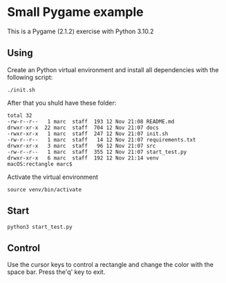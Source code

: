 # Small Pygame example

This is a Pygame (2.1.2) exercise with Python 3.10.2

## Using
Create an Python virtual environment and install all dependencies with the following script:

    ./init.sh

After that you shuld have these folder:

    total 32
    -rw-r--r--   1 marc  staff  193 12 Nov 21:08 README.md
    drwxr-xr-x  22 marc  staff  704 12 Nov 21:07 docs
    -rwxr-xr-x   1 marc  staff  247 12 Nov 21:07 init.sh
    -rw-r--r--   1 marc  staff   14 12 Nov 21:07 requirements.txt
    drwxr-xr-x   3 marc  staff   96 12 Nov 21:07 src
    -rw-r--r--   1 marc  staff  355 12 Nov 21:07 start_test.py
    drwxr-xr-x   6 marc  staff  192 12 Nov 21:14 venv
    macOS:rectangle marc$ 

Activate the virtual environment

    source venv/bin/activate

## Start
    python3 start_test.py

## Control
Use the cursor keys to control a rectangle and change the color with the space bar.  Press the'q' key to exit.